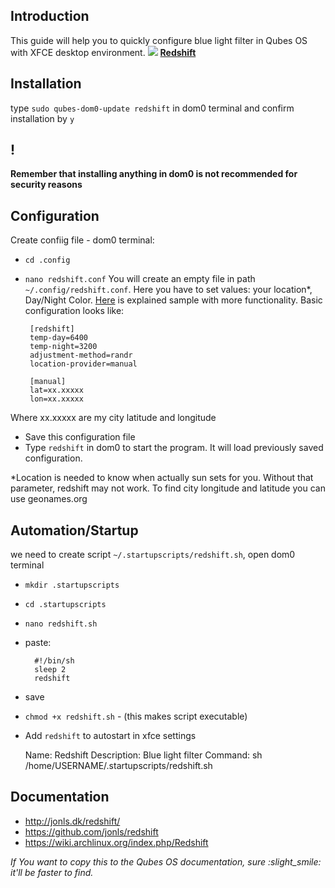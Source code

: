 Introduction
-

This guide will help you to quickly configure blue light filter in Qubes OS with XFCE desktop environment.
![](upload://2RlDyMTKjN0J6n8EkhHHWkxbRRi.png)
**[Redshift](https://github.com/jonls/redshift)**

Installation
-
type `sudo qubes-dom0-update redshift` in dom0 terminal and confirm installation by `y`

! 
-
**Remember that installing anything in dom0 is not recommended for security reasons**

Configuration
-

Create confiig file - dom0 terminal:
* `cd .config`
*  `nano redshift.conf`
You will create an empty file in path `~/.config/redshift.conf`. Here you have to set values:
your location*, Day/Night Color. [Here](https://raw.githubusercontent.com/jonls/redshift/master/redshift.conf.sample) is explained sample with more functionality.
Basic configuration looks like: 


        [redshift]
        temp-day=6400
        temp-night=3200
        adjustment-method=randr
        location-provider=manual
    
        [manual]
        lat=xx.xxxxx
        lon=xx.xxxxx

Where xx.xxxxx are my city latitude and longitude

* Save this configuration file
* Type `redshift` in dom0 to start the program. It will load previously saved configuration.

*Location is needed to know when actually sun sets for you. Without that parameter, redshift may not work.
To find city longitude and latitude you can use geonames.org   

Automation/Startup
-

we need to create script `~/.startupscripts/redshift.sh`, open dom0 terminal
* `mkdir .startupscripts`
* `cd .startupscripts`
* `nano redshift.sh`
* paste:     

        #!/bin/sh
        sleep 2
        redshift

* save
* `chmod +x redshift.sh` - (this makes script executable)

* Add `redshift` to autostart in xfce settings

    Name: Redshift
    Description: Blue light filter
    Command: sh /home/USERNAME/.startupscripts/redshift.sh

Documentation
-
* http://jonls.dk/redshift/
* https://github.com/jonls/redshift
* https://wiki.archlinux.org/index.php/Redshift


*If You want to copy this to the Qubes OS documentation, sure :slight_smile: it'll be faster to find.*